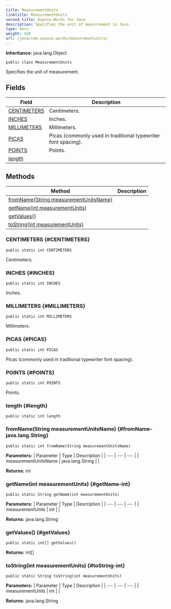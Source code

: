 ```yaml
---
title: MeasurementUnits
linktitle: MeasurementUnits
second_title: Aspose.Words for Java
description: Specifies the unit of measurement in Java.
type: docs
weight: 420
url: /java/com.aspose.words/measurementunits/
---
```


**Inheritance:**
java.lang.Object
```
public class MeasurementUnits
```

Specifies the unit of measurement.
## Fields

| Field | Description |
| --- | --- |
| [CENTIMETERS](#CENTIMETERS) | Centimeters. |
| [INCHES](#INCHES) | Inches. |
| [MILLIMETERS](#MILLIMETERS) | Millimeters. |
| [PICAS](#PICAS) | Picas (commonly used in traditional typewriter font spacing). |
| [POINTS](#POINTS) | Points. |
| [length](#length) |  |
## Methods

| Method | Description |
| --- | --- |
| [fromName(String measurementUnitsName)](#fromName-java.lang.String) |  |
| [getName(int measurementUnits)](#getName-int) |  |
| [getValues()](#getValues) |  |
| [toString(int measurementUnits)](#toString-int) |  |
### CENTIMETERS {#CENTIMETERS}
```
public static int CENTIMETERS
```


Centimeters.

### INCHES {#INCHES}
```
public static int INCHES
```


Inches.

### MILLIMETERS {#MILLIMETERS}
```
public static int MILLIMETERS
```


Millimeters.

### PICAS {#PICAS}
```
public static int PICAS
```


Picas (commonly used in traditional typewriter font spacing).

### POINTS {#POINTS}
```
public static int POINTS
```


Points.

### length {#length}
```
public static int length
```


### fromName(String measurementUnitsName) {#fromName-java.lang.String}
```
public static int fromName(String measurementUnitsName)
```




**Parameters:**
| Parameter | Type | Description |
| --- | --- | --- |
| measurementUnitsName | java.lang.String |  |

**Returns:**
int
### getName(int measurementUnits) {#getName-int}
```
public static String getName(int measurementUnits)
```




**Parameters:**
| Parameter | Type | Description |
| --- | --- | --- |
| measurementUnits | int |  |

**Returns:**
java.lang.String
### getValues() {#getValues}
```
public static int[] getValues()
```




**Returns:**
int[]
### toString(int measurementUnits) {#toString-int}
```
public static String toString(int measurementUnits)
```




**Parameters:**
| Parameter | Type | Description |
| --- | --- | --- |
| measurementUnits | int |  |

**Returns:**
java.lang.String
